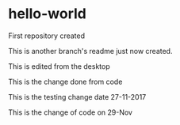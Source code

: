 # hello-world
First repository created

This is another branch's readme just now created.

This is edited from the desktop

This is the change done from code

This is the testing change date 27-11-2017

This is the change of code on 29-Nov